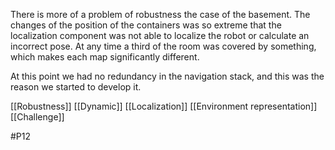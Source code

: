 There is more of a problem of robustness the case of the basement. The changes of the position of the containers was so extreme that the localization component was not able to localize the robot or calculate an incorrect pose. At any time a third of the room was covered by something, which makes each map significantly different.

At this point we had no redundancy in the navigation stack, and this was the reason we started to develop it.

[[Robustness]]
[[Dynamic]]
[[Localization]]
[[Environment representation]]
[[Challenge]]

#P12 